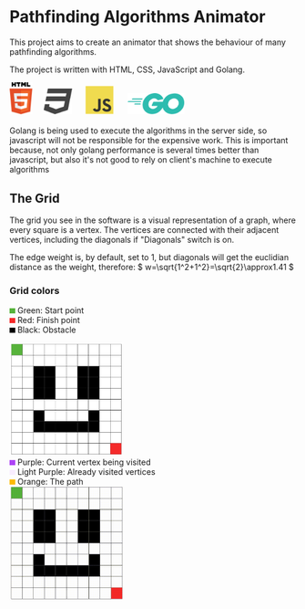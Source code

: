 # Pathfinding Algorithms Animator
This project aims to create an animator that shows the behaviour of many pathfinding algorithms.

The project is written with HTML, CSS, JavaScript and Golang.
<div float="left">
    <img src="readme_files/html.svg" width=40>&nbsp;&nbsp;&nbsp;&nbsp;
    <img src="readme_files/css.svg" width=50>
    &nbsp;&nbsp;&nbsp;&nbsp;
    <img src="readme_files/javascript.svg" width=50>
    &nbsp;&nbsp;&nbsp;&nbsp;
    <img src="readme_files/go.svg" width=100>
</div>
<br>
Golang is being used to execute the algorithms in the server side, so javascript will not be responsible for the expensive work. This is important because, not only golang performance is several times better than javascript, but also it's not good to rely on client's machine to execute algorithms


## The Grid
The grid you see in the software is a visual representation of a graph, where every square is a vertex. The vertices are connected with their adjacent vertices, including the diagonals if "Diagonals" switch is on.

The edge weight is, by default, set to 1, but diagonals will get the euclidian distance as the weight, therefore:
$ w=\sqrt{1^2+1^2}=\sqrt{2}\approx1.41 $

### Grid colors
<img src="readme_files/green.png" width=10> Green: Start point<br>
<img src="readme_files/red.png" width=10> Red: Finish point<br>
<img src="readme_files/black.png" width=10> Black: Obstacle<br>

<img src="readme_files/gridcolors.png" width=200>

<br>
<img src="readme_files/purple.png" width=10> Purple: Current vertex being visited<br>
<img src="readme_files/light-purple.png" width=10> Light Purple: Already visited vertices<br>
<img src="readme_files/orange.png" width=10> Orange: The path<br>

<img src="readme_files/pathfinding-demo.gif" width=200>
